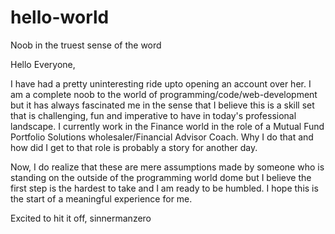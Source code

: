 # hello-world
Noob in the truest sense of the word

Hello Everyone, 

I have had a pretty uninteresting ride upto opening an account over her. I am a complete noob to the world of programming/code/web-development but it has always fascinated me in the sense that I believe this is a skill set that is challenging, fun and imperative to have in today's professional landscape. I currently work in the Finance world in the role of a Mutual Fund Portfolio Solutions wholesaler/Financial Advisor Coach. Why I do that and how did I get to that role is probably a story for another day.

Now, I do realize that these are mere assumptions made by someone who is standing on the outside of the programming world dome but I believe the first step is the hardest to take and I am ready to be humbled. I hope this is the start of a meaningful experience for me. 

Excited to hit it off,
sinnermanzero
